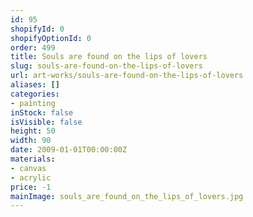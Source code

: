 ```yaml
---
id: 95
shopifyId: 0
shopifyOptionId: 0
order: 499
title: Souls are found on the lips of lovers
slug: souls-are-found-on-the-lips-of-lovers
url: art-works/souls-are-found-on-the-lips-of-lovers
aliases: []
categories:
- painting
inStock: false
isVisible: false
height: 50
width: 90
date: 2009-01-01T00:00:00Z
materials:
- canvas
- acrylic
price: -1
mainImage: souls_are_found_on_the_lips_of_lovers.jpg
---
```

